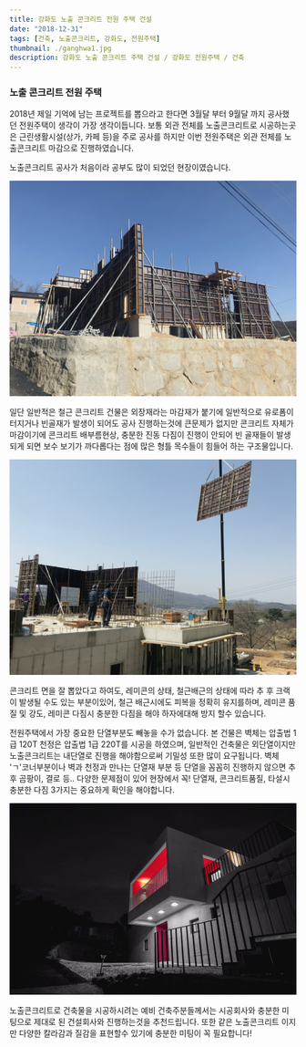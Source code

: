 ```yaml
---
title: 강화도 노출 콘크리트 전원 주택 건설
date: "2018-12-31"
tags: [건축, 노출콘크리트, 강화도, 전원주택]
thumbnail: ./ganghwa1.jpg
description: 강화도 노출 콘크리트 주택 건설 / 강화도 전원주택 / 건축
---
```


### 노출 콘크리트 전원 주택

2018년 제일 기억에 남는 프로젝트를 뽑으라고 한다면 3월달 부터 9월달 까지 공사했던 전원주택이 생각이 가장 생각이듭니다. 보통 외관 전체를 노출콘크리트로 시공하는곳은 근린생활시설(상가, 카페 등)을 주로 공사를 하지만 이번 전원주택은 외관 전체를 노출콘크리트 마감으로 진행하였습니다.

노출콘크리트 공사가 처음이라 공부도 많이 되었던 현장이였습니다.

![강화도 전원주택](./ganghwa3.jpg)

일단 일반적은 철근 콘크리트 건물은 외장재라는 마감재가 붙기에 일반적으로 유로폼이 터지거나 빈골재가 발생이 되어도 공사 진행하는것에 큰문제가 없지만 콘크리트 자체가 마감이기에 콘크리트 배부름현상, 충분한 진동 다짐이 진행이 안되어 빈 골재들이 발생되게 되면 보수 보기가 까다롭다는 점에 많은 형틀 목수들이 힘들어 하는 구조물입니다.

![강화도 전원주택](./ganghwa4.jpg)

콘크리트 면을 잘 뽑았다고 하여도, 레미콘의 상태, 철근배근의 상태에 따라 추 후 크랙이 발생될 수도 있는 부분이있어, 철근 배근시에도 피복을 정확히 유지를하며, 레미콘 품질 및 강도, 레미콘 다짐시 충분한 다짐을 해야 하자에대해 방지 할수 있습니다.

전원주택에서 가장 중요한 단열부분도 빼놓을 수가 없습니다. 본 건물은 벽체는 압출법 1급 120T 천정은 압출법 1급 220T를 시공을 하였으며, 일반적인 건축물은 외단열이지만 노출콘크리트는 내단열로 진행을 해야함으로써 기밀성 또한 많이 요구됩니다. 벽체 'ㄱ'코너부분이나 벽과 천정과 만나는 단열재 부분 등 단열을 꼼꼼히 진행하지 않으면 추 후 곰팡이, 결로 등.. 다양한 문제점이 있어 현장에서 꼭! 단열재, 콘크리트품질, 타설시 충분한 다짐 3가지는 중요하게 확인을 해야합니다.

![강화도 전원주택](./ganghwa2.jpg)

노출콘크리트로 건축물을 시공하시려는 예비 건축주분들께서는 시공회사와 충분한 미팅으로 제대로 된 건설회사와 진행하는것을 추천드립니다. 또한 같은 노출콘크리트 이지만 다양한 칼라감과 질감을 표현할수 있기에 충분한 미팅이 꼭 필요합니다!
